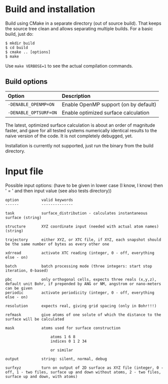 Build and installation
======================

Build using CMake in a separate directory (out of source build).
That keeps the source tree clean and allows separating multiple builds.
For a basic build, just do:

    $ mkdir build
    $ cd build
    $ cmake .. [options]
    $ make

Use `make VERBOSE=1` to see the actual compilation commands.

Build options
-------------

Option                             | Description
:--------------------------------- | :----------------------------------------
`-DENABLE_OPENMP=ON`               | Enable OpenMP support (on by default)
`-DENABLE_OPTSURF=ON`              | Enable optimized surface calculation

The latest, optimized surface calculation is about an order of magnitude
faster, and gave for all tested systems numerically identical results to the
naive version of the code. It is not completely debugged, yet.

Installation is currently not supported, just run the binary from the build directory.


Input file
==========

Possible input options:
(have to be given in lower case (I know, I know) then ' = ' and then input value (see also tests directory))

    option          valid keywords
    ------          --------------

    task            surface_distribution - calculates instantaneous surface (string)

    structure       XYZ coordinate input (needed with actual atom names) (string)

    trajectory      either XYZ, or XTC file, if XYZ, each snapshot should be the same number of bytes as every other one

    xdrread         activate XTC reading (integer, 0 - off, everything else - on)

    batch           batch processing mode (three integers: start stop iteration, 0-based)

    pbc             only orthogonal cells, expects three reals (x,y,z), default unit Bohr, if prepended by ANG or NM, angstrom or nano-meters can be given 
    periodic        activate periodicity (integer, 0 - off, everything else - on)

    resolution      expects real, giving grid spacing (only in Bohr!!!)

    refmask         give atoms of one solute of which the distance to the surface will be calculated

    mask            atoms used for surface construction
                        
                        atoms 1 6 8
                        indices 0 1 2 34

                        or similar

    output          string: silent, normal, debug

    surfxyz         turn on output of 2D surface as XYZ file (integer, 0 - off, 1 - two files, surface up and down without atoms, 2 - two files, surface up and down, with atoms)
